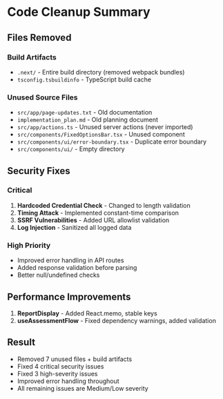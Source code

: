 # Code Cleanup Summary

## Files Removed

### Build Artifacts
- `.next/` - Entire build directory (removed webpack bundles)
- `tsconfig.tsbuildinfo` - TypeScript build cache

### Unused Source Files
- `src/app/page-updates.txt` - Old documentation
- `implementation_plan.md` - Old planning document
- `src/app/actions.ts` - Unused server actions (never imported)
- `src/components/FixedOptionsBar.tsx` - Unused component
- `src/components/ui/error-boundary.tsx` - Duplicate error boundary
- `src/components/ui/` - Empty directory

## Security Fixes

### Critical
1. **Hardcoded Credential Check** - Changed to length validation
2. **Timing Attack** - Implemented constant-time comparison
3. **SSRF Vulnerabilities** - Added URL allowlist validation
4. **Log Injection** - Sanitized all logged data

### High Priority
- Improved error handling in API routes
- Added response validation before parsing
- Better null/undefined checks

## Performance Improvements

1. **ReportDisplay** - Added React.memo, stable keys
2. **useAssessmentFlow** - Fixed dependency warnings, added validation

## Result

- Removed 7 unused files + build artifacts
- Fixed 4 critical security issues
- Fixed 3 high-severity issues
- Improved error handling throughout
- All remaining issues are Medium/Low severity
